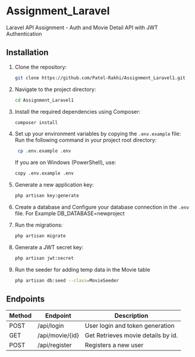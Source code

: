 # Assignment_Laravel
Laravel API Assignment - Auth and Movie Detail API with JWT Authentication

## Installation

1. Clone the repository:
   ```bash
   git clone https://github.com/Patel-Rakhi/Assignment_Laravel1.git
    ```

2. Navigate to the project directory:
    ```bash
    cd Assignment_Laravel1
    ```
    
3. Install the required dependencies using Composer:
   ```bash
   composer install
    ```
   
4. Set up your environment variables by copying the `.env.example` file:   
   Run the following command in your project root directory:  
      ```bash
       cp .env.example .env
    ```
    If you are on Windows (PowerShell), use:
    ```bash
    copy .env.example .env
    ```
5. Generate a new application key:
    ```bash
    php artisan key:generate
    ```
6. Create a database and Configure your database connection in the `.env` file.
   For Example DB_DATABASE=newproject
8. Run the migrations:
    ```bash
    php artisan migrate
    ```
9. Generate a JWT secret key:

   ```bash
   php artisan jwt:secret
    ```
10. Run the seeder for adding temp data in the Movie table
    ```bash
    php artisan db:seed --class=MovieSeeder
    ``` 
## Endpoints

| Method   |      Endpoint      |  Description                             |
|----------|--------------------|------------------------------------------|
| POST     | /api/login         | User login and token generation          |
| GET      | /api/movie/{id}    | Get Retrieves movie details by id.       |
| POST     | /api/register	    | Registers a new user                     |

